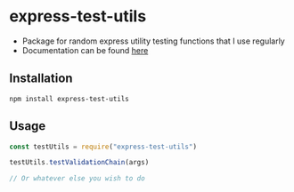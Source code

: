 # express-test-utils

- Package for random express utility testing functions that I use regularly
- Documentation can be found [here](https://hugophibbs.github.io/express-test-utils/)

## Installation
```shell
npm install express-test-utils
````

## Usage
```typescript
const testUtils = require("express-test-utils")

testUtils.testValidationChain(args)

// Or whatever else you wish to do
```
